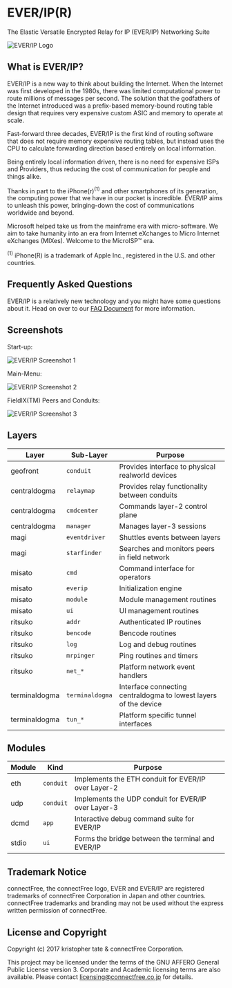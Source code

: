 # EVER/IP(R)
The Elastic Versatile Encrypted Relay for IP (EVER/IP) Networking Suite

![EVER/IP Logo](https://raw.githubusercontent.com/connectfree/everip/master/everip_logo.png)

## What is EVER/IP?

EVER/IP is a new way to think about building the Internet. When the Internet was first developed in the 1980s, there was limited computational power to route millions of messages per second. The solution that the godfathers of the Internet introduced was a prefix-based memory-bound routing table design that requires very expensive custom ASIC and memory to operate at scale.

Fast-forward three decades, EVER/IP is the first kind of routing software that does not require memory expensive routing tables, but instead uses the CPU to calculate forwarding direction based entirely on local information.

Being entirely local information driven, there is no need for expensive ISPs and Providers, thus reducing the cost of communication for people and things alike.

Thanks in part to the iPhone(r)<sup>(1)</sup> and other smartphones of its generation, the computing power that we have in our pocket is incredible. EVER/IP aims to unleash this power, bringing-down the cost of communications worldwide and beyond. 

Microsoft helped take us from the mainframe era with micro-software. We aim to take humanity into an era from Internet eXchanges to Micro Internet eXchanges (MIXes). Welcome to the MicroISP™ era.

<sup>(1)</sup> iPhone(R) is a trademark of Apple Inc., registered in the U.S. and other countries.

## Frequently Asked Questions
EVER/IP is a relatively new technology and you might have some questions about it. Head on over to our [FAQ Document](docs/FAQ.md) for more information.

## Screenshots
Start-up:

![EVER/IP Screenshot 1](https://raw.githubusercontent.com/connectfree/everip/master/docs/everip_screenshot1.png)

Main-Menu:

![EVER/IP Screenshot 2](https://raw.githubusercontent.com/connectfree/everip/master/docs/everip_screenshot2.png)

FieldIX(TM) Peers and Conduits:

![EVER/IP Screenshot 3](https://raw.githubusercontent.com/connectfree/everip/master/docs/everip_screenshot3.png)

## Layers

| Layer     | Sub-Layer   | Purpose                                    |
|----------|----------|------------------------------------------------|
| geofront      | `conduit` | Provides interface to physical realworld devices             |
| centraldogma      | `relaymap` | Provides relay functionality between conduits             |
| centraldogma      | `cmdcenter` | Commands layer-2 control plane             |
| centraldogma      | `manager` | Manages layer-3 sessions             |
| magi      | `eventdriver` | Shuttles events between layers             |
| magi      | `starfinder` | Searches and monitors peers in field network             |
| misato      | `cmd` | Command interface for operators             |
| misato      | `everip` | Initialization engine             |
| misato      | `module` | Module management routines             |
| misato      | `ui` | UI management routines             |
| ritsuko      | `addr` | Authenticated IP routines             |
| ritsuko      | `bencode` | Bencode routines             |
| ritsuko      | `log` | Log and debug routines             |
| ritsuko      | `mrpinger` | Ping routines and timers             |
| ritsuko      | `net_*` | Platform network event handlers             |
| terminaldogma      | `terminaldogma` | Interface connecting centraldogma to lowest layers of the device            |
| terminaldogma      | `tun_*` | Platform specific tunnel interfaces            |

## Modules

| Module     | Kind   | Purpose                                    |
|----------|----------|------------------------------------------------|
| eth      | `conduit` | Implements the ETH conduit for EVER/IP over Layer-2            |
| udp      | `conduit` | Implements the UDP conduit for EVER/IP over Layer-3             |
| dcmd      | `app` | Interactive debug command suite for EVER/IP             |
| stdio      | `ui` | Forms the bridge between the terminal and EVER/IP             |


## Trademark Notice
connectFree, the connectFree logo, EVER and EVER/IP are registered trademarks of connectFree Corporation in Japan and other countries. connectFree trademarks and branding may not be used without the express written permission of connectFree.

## License and Copyright
Copyright (c) 2017 kristopher tate & connectFree Corporation.

This project may be licensed under the terms of the GNU AFFERO General Public License version 3. Corporate and Academic licensing terms are also available. Please contact <licensing@connectfree.co.jp> for details.
